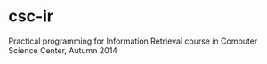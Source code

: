 csc-ir
======

Practical programming for Information Retrieval course in Computer Science Center, Autumn 2014
